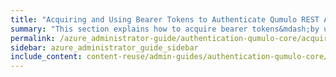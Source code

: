 ```yaml
---
title: "Acquiring and Using Bearer Tokens to Authenticate Qumulo REST API Calls"
summary: "This section explains how to acquire bearer tokens&mdash;by using the REST API or the Qumulo Core Web UI&mdash;to authenticate Qumulo REST API calls."
permalink: /azure_administrator-guide/authentication-qumulo-core/acquiring-using-bearer-tokens-to-authenticate-qumulo-rest-api-calls.html
sidebar: azure_administrator_guide_sidebar
include_content: content-reuse/admin-guides/authentication-qumulo-core/acquiring-using-bearer-tokens-to-authenticate-qumulo-rest-api-calls.md
---
```

